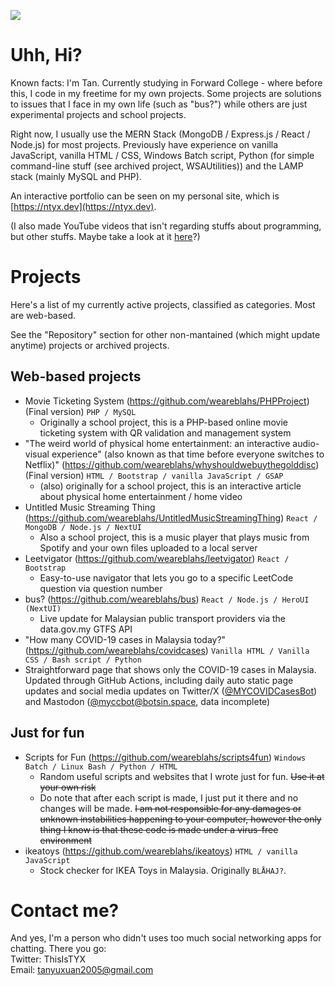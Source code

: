 ![](https://github-profile-summary-cards.vercel.app/api/cards/profile-details?username=weareblahs&theme=monokai)

# Uhh, Hi?
Known facts: I'm Tan. Currently studying in Forward College - where before this, I code in my freetime for my own projects. Some projects are solutions to issues that I face in my own life (such as "bus?") while others are just experimental projects and school projects.

Right now, I usually use the MERN Stack (MongoDB / Express.js / React / Node.js) for most projects. Previously have experience on vanilla JavaScript, vanilla HTML / CSS, Windows Batch script, Python (for simple command-line stuff (see archived project, WSAUtilities)) and the LAMP stack (mainly MySQL and PHP).

An interactive portfolio can be seen on my personal site, which is [https://ntyx.dev](https://ntyx.dev).

(I also made YouTube videos that isn't regarding stuffs about programming, but other stuffs. Maybe take a look at it [here](https://www.youtube.com/c/OogaChakaOogaOoga)?)  

# Projects
Here's a list of my currently active projects, classified as categories. Most are web-based.

See the "Repository" section for other non-mantained (which might update anytime) projects or archived projects.
## Web-based projects
 - Movie Ticketing System (https://github.com/weareblahs/PHPProject) (Final version) `PHP / MySQL`
   - Originally a school project, this is a PHP-based online movie ticketing system with QR validation and management system
 - "The weird world of physical home entertainment: an interactive audio-visual experience" (also known as that time before everyone switches to Netflix)" (https://github.com/weareblahs/whyshouldwebuythegolddisc) (Final version) `HTML / Bootstrap / vanilla JavaScript / GSAP`
   - (also) originally for a school project, this is an interactive article about physical home entertainment / home video
 - Untitled Music Streaming Thing (https://github.com/weareblahs/UntitledMusicStreamingThing) `React / MongoDB / Node.js / NextUI`
   - Also a school project, this is a music player that plays music from Spotify and your own files uploaded to a local server
 - Leetvigator (https://github.com/weareblahs/leetvigator) `React / Bootstrap`
   - Easy-to-use navigator that lets you go to a specific LeetCode question via question number
 - bus? (https://github.com/weareblahs/bus) `React / Node.js / HeroUI (NextUI)`
   - Live update for Malaysian public transport providers via the data.gov.my GTFS API
 - "How many COVID-19 cases in Malaysia today?" (https://github.com/weareblahs/covidcases) `Vanilla HTML / Vanilla CSS / Bash script / Python`
 - Straightforward page that shows only the COVID-19 cases in Malaysia. Updated through GitHub Actions, including daily auto static page updates and social media updates on Twitter/X ([@MYCOVIDCasesBot](https://twitter.com/MYCOVIDCasesBot)) and Mastodon ([@myccbot@botsin.space](https://botsin.space/@myccbot), data incomplete)

## Just for fun
 - Scripts for Fun (https://github.com/weareblahs/scripts4fun) `Windows Batch / Linux Bash / Python / HTML`
   - Random useful scripts and websites that I wrote just for fun. ~~Use it at your own risk~~
   - Do note that after each script is made, I just put it there and no changes will be made. ~~I am not responsible for any damages or unknown instabilities happening to your computer, however the only thing I know is that these code is made under a virus-free environment~~
 - ikeatoys (https://github.com/weareblahs/ikeatoys) `HTML / vanilla JavaScript`
   - Stock checker for IKEA Toys in Malaysia. Originally ``BLÅHAJ?``.

# Contact me?
And yes, I'm a person who didn't uses too much social networking apps for chatting. There you go:  
Twitter: ThisIsTYX  
Email: tanyuxuan2005@gmail.com
